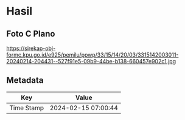 # Hasil

## Foto C Plano

https://sirekap-obj-formc.kpu.go.id/e925/pemilu/ppwp/33/15/14/20/03/3315142003011-20240214-204431--527f91e5-09b9-44be-b138-660457e902c1.jpg


## Metadata

| Key        | Value               |
| ---------- | ------------------- |
| Time Stamp | 2024-02-15 07:00:44 |



